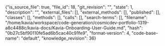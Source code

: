 {"is_source_file": true, "file_id": 18, "git_revision": "", "state": 1, "description": "", "external_files": [], "external_methods": [], "published": [], "classes": [], "methods": [], "calls": [], "search-terms": [], "filename": "/home/kavia/workspace/code-generation/cosmicdev-portfolio-1319-a8c4488c/kavia-docs/Kavia-Onboarding-User-Guide.md", "hash": "0b27c5bf90110fe5ad6b5cac40c91fe9", "format-version": 4, "code-base-name": "default", "knowledge_revision": 36}